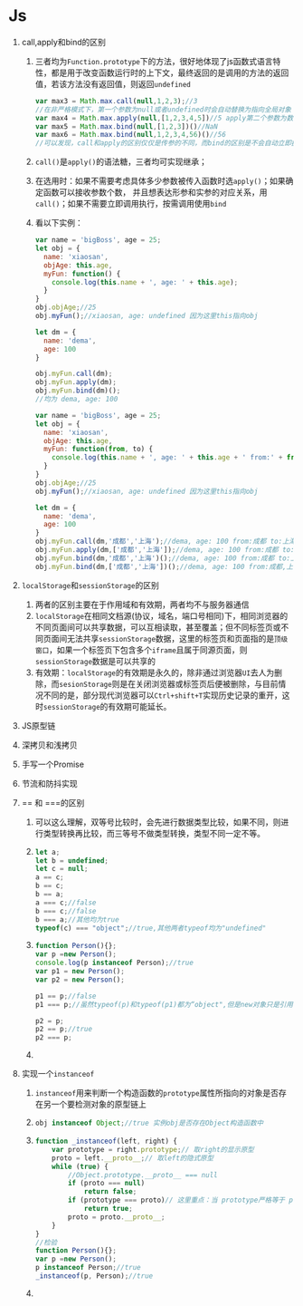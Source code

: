 # Js

1. call,apply和bind的区别

   1. 三者均为`Function.prototype`下的方法，很好地体现了js函数式语言特性，都是用于改变函数运行时的上下文，最终返回的是调用的方法的返回值，若该方法没有返回值，则返回`undefined`

      ```js
      var max3 = Math.max.call(null,1,2,3);//3 
      //在非严格模式下，第一个参数为null或者undefined时会自动替换为指向全局对象
      var max4 = Math.max.apply(null,[1,2,3,4,5])//5 apply第二个参数为数组或类数组
      var max5 = Math.max.bind(null,[1,2,3])()//NaN
      var max6 = Math.max.bind(null,1,2,3,4,56)()//56
      //可以发现，call和apply的区别仅仅是传参的不同，而bind的区别是不会自动立即执行，需调用时才会执行
      ```

   2. `call()`是`apply()`的语法糖，三者均可实现继承；

   3. 在选用时：如果不需要考虑具体多少参数被传入函数时选`apply()`；如果确定函数可以接收参数个数， 并且想表达形参和实参的对应关系，用`call()`；如果不需要立即调用执行，按需调用使用`bind`

   4. 看以下实例：

      ```js
      var name = 'bigBoss', age = 25;
      let obj = {
        name: 'xiaosan',
        objAge: this.age,
        myFun: function() {
          console.log(this.name + ', age: ' + this.age);
        }
      }
      obj.objAge;//25
      obj.myFun();//xiaosan, age: undefined 因为这里this指向obj
      
      let dm = {
        name: 'dema',
        age: 100
      }
      
      obj.myFun.call(dm);
      obj.myFun.apply(dm);
      obj.myFun.bind(dm)();
      //均为 dema, age: 100
      ```

      ```js
      var name = 'bigBoss', age = 25;
      let obj = {
        name: 'xiaosan',
        objAge: this.age,
        myFun: function(from, to) {
          console.log(this.name + ', age: ' + this.age + ' from:' + from + ' to:' + to);
        }
      }
      obj.objAge;//25
      obj.myFun();//xiaosan, age: undefined 因为这里this指向obj
      
      let dm = {
        name: 'dema',
        age: 100
      }
      obj.myFun.call(dm,'成都','上海');//dema, age: 100 from:成都 to:上海
      obj.myFun.apply(dm,['成都','上海']);//dema, age: 100 from:成都 to:上海
      obj.myFun.bind(dm,'成都','上海')();//dema, age: 100 from:成都 to:上海
      obj.myFun.bind(dm,['成都','上海'])();//dema, age: 100 from:成都,上海 to:undefined
      ```

2. `localStorage`和`sessionStorage`的区别

   1. 两者的区别主要在于作用域和有效期，两者均不与服务器通信
   2. `localStorage`在相同文档源(协议，域名，端口号相同)下，相同浏览器的不同页面间可以共享数据，可以互相读取，甚至覆盖；但不同标签页或不同页面间无法共享`sessionStorage`数据，这里的标签页和页面指的是`顶级窗口`，如果一个标签页下包含多个`iframe`且属于同源页面，则`sessionStorage`数据是可以共享的
   3. 有效期：`localStorage`的有效期是永久的，除非通过浏览器`UI`去人为删除，而`sesionStorage`则是在关闭浏览器或标签页后便被删除，与目前情况不同的是，部分现代浏览器可以`Ctrl+shift+T`实现历史记录的重开，这时`sessionStorage`的有效期可能延长。

3. JS原型链

4. 深拷贝和浅拷贝

5. 手写一个Promise

6. 节流和防抖实现

7. == 和 ===的区别

   1. 可以这么理解，双等号比较时，会先进行数据类型比较，如果不同，则进行类型转换再比较，而三等号不做类型转换，类型不同一定不等。

   2. ```js
      let a;
      let b = undefined;
      let c = null;
      a == c;
      b == c;
      b == a;
      a === c;//false
      b === c;//false
      b === a;//其他均为true
      typeof(c) === "object";//true,其他两者typeof均为"undefined"
      ```

   3. ```js
      function Person(){};
      var p =new Person();
      console.log(p instanceof Person);//true
      var p1 = new Person();
      var p2 = new Person();
      
      p1 == p;//false
      p1 === p;//虽然typeof(p)和typeof(p1)都为“object",但是new对象只是引用地址改变(栈内存和堆内存)
      
      p2 = p;
      p2 == p;//true
      p2 === p;
      ```

   4. 

8. 实现一个`instanceof`

   1. `instanceof`用来判断一个构造函数的`prototype`属性所指向的对象是否存在另一个要检测对象的原型链上

   2. ``` js
      obj instanceof Object;//true 实例obj是否存在Object构造函数中
      ```

   3. ```js
      function _instanceof(left, right) {
          var prototype = right.prototype;// 取right的显示原型
          proto = left.__proto__;// 取left的隐式原型
          while (true) {
              //Object.prototype.__proto__ === null
              if (proto === null)
                  return false;
              if (prototype === proto)// 这里重点：当 prototype严格等于 proto 时，返回 true
                  return true;
              proto = proto.__proto__;
          }
      }
      //检验
      function Person(){};
      var p =new Person();
      p instanceof Person;//true
      _instanceof(p, Person);//true
      ```

   4. 


